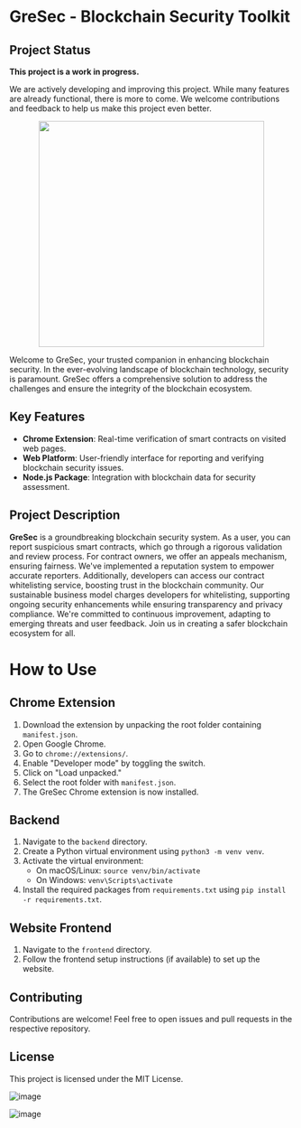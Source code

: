 # GreSec - Blockchain Security Toolkit

## Project Status

**This project is a work in progress.**

We are actively developing and improving this project. While many features are already functional, there is more to come. We welcome contributions and feedback to help us make this project even better.



<center>
  <img src="https://github.com/akashgreninja/GreSec/assets/84433561/41453536-e2de-4847-948a-7ed60236f938" width="400">
</center>





Welcome to GreSec, your trusted companion in enhancing blockchain security. In the ever-evolving landscape of blockchain technology, security is paramount. GreSec offers a comprehensive solution to address the challenges and ensure the integrity of the blockchain ecosystem.

## Key Features
- **Chrome Extension**: Real-time verification of smart contracts on visited web pages.
- **Web Platform**: User-friendly interface for reporting and verifying blockchain security issues.
- **Node.js Package**: Integration with blockchain data for security assessment.

## Project Description

**GreSec** is a groundbreaking blockchain security system. As a user, you can report suspicious smart contracts, which go through a rigorous validation and review process. For contract owners, we offer an appeals mechanism, ensuring fairness. We've implemented a reputation system to empower accurate reporters. Additionally, developers can access our contract whitelisting service, boosting trust in the blockchain community. Our sustainable business model charges developers for whitelisting, supporting ongoing security enhancements while ensuring transparency and privacy compliance. We're committed to continuous improvement, adapting to emerging threats and user feedback. Join us in creating a safer blockchain ecosystem for all.


# How to Use

## Chrome Extension
1. Download the extension by unpacking the root folder containing `manifest.json`.
2. Open Google Chrome.
3. Go to `chrome://extensions/`.
4. Enable "Developer mode" by toggling the switch.
5. Click on "Load unpacked."
6. Select the root folder with `manifest.json`.
7. The GreSec Chrome extension is now installed.

## Backend
1. Navigate to the `backend` directory.
2. Create a Python virtual environment using `python3 -m venv venv`.
3. Activate the virtual environment:
    - On macOS/Linux: `source venv/bin/activate`
    - On Windows: `venv\Scripts\activate`
4. Install the required packages from `requirements.txt` using `pip install -r requirements.txt`.

## Website Frontend
1. Navigate to the `frontend` directory.
2. Follow the frontend setup instructions (if available) to set up the website.



## Contributing

Contributions are welcome! Feel free to open issues and pull requests in the respective repository.

## License

This project is licensed under the MIT License.




![image](https://github.com/akashgreninja/GreSec/assets/84433561/cc635a22-4c0f-45d9-8b45-5f2e0d8b8cb8)

![image](https://github.com/akashgreninja/GreSec/assets/84433561/c325c09d-99a2-44d9-99d5-c9517352bd9a)

